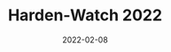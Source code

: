 ---
layout: layouts/post.njk
title: Harden-Watch 2022
date: 2022-02-08
humanDate: February 8th, 2022
tags: [
    post,
    total,
    2021_season
]
totalDonations: 1229.00
doneeShort: "CHOP"
donee: Children's Hospital of Philadelphia
doneeLink: https://www.chop.edu/
threadLink: https://www.reddit.com/r/sixers/comments/snpakt/50_donation_to_chop_childrens_hospital_of/
desc: "$50 donation to CHOP (Children's Hospital of Philadelphia) if James Harden becomes a 76er by this Thursday."
---